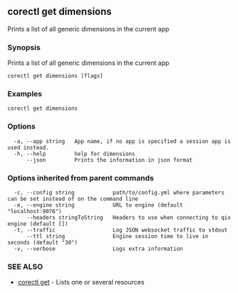 ## corectl get dimensions

Prints a list of all generic dimensions in the current app

### Synopsis

Prints a list of all generic dimensions in the current app

```
corectl get dimensions [flags]
```

### Examples

```
corectl get dimensions
```

### Options

```
  -a, --app string   App name, if no app is specified a session app is used instead.
  -h, --help         help for dimensions
      --json         Prints the information in json format
```

### Options inherited from parent commands

```
  -c, --config string            path/to/config.yml where parameters can be set instead of on the command line
  -e, --engine string            URL to engine (default "localhost:9076")
      --headers stringToString   Headers to use when connecting to qix engine (default [])
  -t, --traffic                  Log JSON websocket traffic to stdout
      --ttl string               Engine session time to live in seconds (default "30")
  -v, --verbose                  Logs extra information
```

### SEE ALSO

* [corectl get](corectl_get.md)	 - Lists one or several resources

